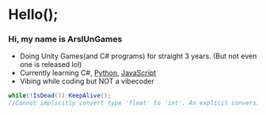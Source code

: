 # Hello();

### Hi, my name is ArslUnGames
- Doing Unity Games(and C# programs) for straight 3 years. (But not even one is released lol)
- Currently learning C#, [Python](https://www.google.com/search?q=python+why+is+my+code+not+running), [JavaScript](https://www.google.com/search?q=2+%2B+2+%3D+4.000000002)
- Vibing while coding but NOT a vibecoder
```c#
while(!IsDead()) KeepAlive();
//Cannot implicitly convert type 'float' to 'int'. An explicit conversion exists (are you missing a cast?)
```
